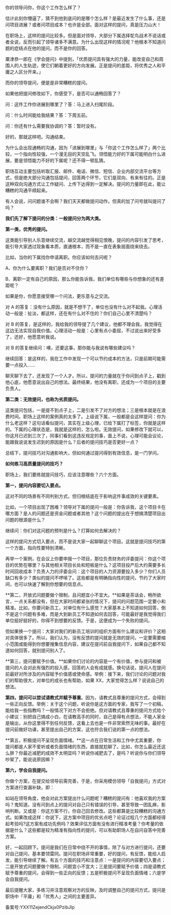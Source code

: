 你的领导问你，你这个工作怎么样了？

估计此刻你懵逼了，猜不到他到底问的是哪个怎么样？是最近发生了什么事，还是问项目进展？或者问项目成本？也许是全部。面对这样的提问，真是压力山大！

在职场上，这样的提问比较多。但是面对领导，大部分下属选择鸵鸟战术不说话或者全说，反而引起了领导诸多不满意。为什么出现这样的情况呢？他根本不知道问题的症结点在他的提问，而不是你的回答。

粟津恭一郎在《学会提问》中提到，「优质提问具有强大的力量，能改变自己和周围人的人生轨迹，使它们朝着更好的方向发展。正是提问的差距，将优秀之人和平庸之人区分开来。」

而你的领导提问，便是是非常糟糕的提问。

如果他把提问修改如下，你感受下，是否可以通畅回答了？

问：这件工作你进展到哪里了？答：马上进入扫尾阶段。

问：什么时间能给我结果？答：下周五前。

问：你还有什么需要我协调的？答：暂时没有。

好的，那就这样吧。沟通结束。

为什么会出现通畅的沟通，因为「进展到哪里」与「你这个工作怎么样了」两个比较，一个指向性较强，一个漫无目的天空乱飞。领悟能力好的下属可能明白什么进展，要是领悟能力不好的下属呢？还不得一顿乱猜。

职场互动主要包括听取汇报、邮件、电话、微信、短信、企业内部交流平台等方式，但是绝大部分沟通包括提问、回答两个环节，它们是双向、有来有往的。正是这种双向沟通方式让工作疑问、上传下达得到一定解决。提问的力量即在此，能让糟糕的沟通平顺起来。

有人会说，问问题谁不会啊？我们天天都做提问动作。但真的加了问号就叫提问了吗？

**我们先了解下提问的分类：一般提问分为两大类。**

**第一类，优秀的提问。**

这类能引导别人乐意继续交流，越交流越觉得相见恨晚，提问的内容引发了思考，能引导大家透过现象看本质，直通根本，而不是一直在表象层面绕来绕去。

比如，当你的下属找你申请离职。你应该如何去问呢？

A、你为什么要离职？我们是否对不住你？

B、离职一定有自己的原因，那么你能告诉我，我们单位有哪些与你想象的还有差距呢？

如果是你，你愿意接受哪一个问法，更乐意与之交流。

对 A 的答复：没有什么原因，就是不想干了，单位也没有什么对不起我。心理活动一般是：扯淡，都这样，还在有什么对不住的？你们自己心里不清楚吗？

对 B 的答复，是这样的，我给我的领导提了几个建议，他都不理会我，我觉得在这边无法实现自我价值。心理活动一般是：心里有点小委屈，不过说出来好受多了，还好，他愿意听我说。

对 B 的答复继续问：噢，还要这事，那你能与我说有哪些建议吗？

继续回答：是这样的，我在工作中发现一个可以节约成本的方法，只是前期可能需要一点投入……

聊天聊下去了，还发现了一个人才。所以，提问的力量就在于你问到点子上，戳到他心底，他愿意说出自己的想法。最终结果，他没有离职，还成为一个项目的主要负责人。

**第二类：无效提问，也称为劣质提问。**

这类提问包括，一是提不到点子上，二是引发不了对方的想法；三是根本就是在浪费时间。职场上这样的案例真的太多了。上级说下属，一般都是会这样提问：你为什么老这样？这句话看似提问，其实在上级心理，已给下属打了标签，你就是这样的。下属的心理状态是，我就是这样的，怎么啦。无效提问，如果修改下就可以，你这月已迟到三次了，同事们看到这违反规定的事，面上不说，心理可能会议论，能跟我说说发生迟到的原因是什么？后者的提问技巧是否更好一点？

总结下，提问技巧对沟通影响大，但如何通过提问得到有效信息，是一门学问。

**如何练习高质量提问的技巧？**

职场上，我们要练就提问技巧，应该注意哪些？六个方面。

**第一，提问内容要切入要点。**

这对不同的场景有不同判别方式，但归根结底在于影响这件事成效的关键要素。

比如，一个项目出现了困难？领导对下属的提问一般是：你告诉我，这个项目卡在哪方面？是人的问题还是资金问题或者其他？这个问题的提出在于想搞清楚项目出问题的根源是什么？

继续问：你们对这问题的预判是什么？打算如何去解决的？

这样的提问方式切入要点，而不是说大家一起聊聊这个项目。这就是提问技巧的第一个方面，指向性要特别清晰。

再举一个案例，在会议上你要申报一个项目，那位负责财务的评委提问：你这个项目的优势在哪里？与其他相关项目长处和短板是什么？这项目投产后大约需要多长时间回收成本？负责人力的评委会问：这个项目的人力资源要投入多少？你们人员缺口有多少？类似的提问不啰嗦了。这些都是有明确指向性的提问，节约了大家时间，也可以快速了解到你想要的信息点。

**第二，开放式问题要做个限制，且问题宜小不宜大。**如果是茶话会，畅所欲言，一点关系都没有，但在大家时间都紧张的情况下，提问的问题范围一定要小和精准。比如，你要问新员工，对单位有什么感觉？大家基本上不知道如何回答，倒不是这个问题有多难，而是大到新员工不知道如何去回答，可能最好是我觉得我们单位挺好挺好的，你得不到想要的反馈。于是，这便成为一个失败的提问。

但如果换一个提问：大家对我们的新员工培训的组织方面有什么建议和评价？这相对具体很多了。所以，我们认为，没有反馈的提问就是无效的提问，一定要需要缩小范围或能得到你想要搜集信息内容，建议在提问前自我提问下，如果自己都不知道如何回答，就别提问别人了。

**第三，提问要赋予价值。**如果你们讨论的内容是一个有价值，参与提问和被提问的人会对此有强烈的投入感，回答的人会有成就感。换句话说，提问人在提问前最好对所涉及的内容赋予价值感或使命感。举例：接下来，我们讨论的问题对我们的帮助很大，对单位的成长也有帮助，如果 XX，大家觉得怎么样？说说自己的想法。

**第四，提问可以尝试请教式并赋予尊重**。因为，请教式且尊重的提问方式，会得到一些正向反馈。举例：关于这个问题，听说你是这方面的专家，我写了一个初稿，能给我一些指教吗？一般情况下对方不会拒绝。但对请教式且尊重的提问方式给个小建议：别把自己搞成小白，在请教高手的同时，自己是得有点想法，不能人家全是输出，从你这里得不到任何反馈，这看上去也是一件非常索然无味的事。最好在提问前做好功课，甚至提出自己的方案，这也符合我们说的第一点的想法。

**第五，积极提问不呈现负面情绪。**这一点在日常生活和工作中尤其重要，你提问都是人家不爱听或者负面情绪的东西，直接就尬聊了。比如，你怎么最近还这么胖？你最近减肥的成效不太明显吗？听说你减肥去了，是吗？听说你与你们领导吵架了，能说说原因嘛？

**第六，学会自我提问。**

你做个方案，在提交给领导前需完善，于是，你采用模仿领导「自我提问」方式对方案进行查漏补缺，即：

如站在领导角度，他会对此方案提出什么问题呢？糟糕的提问有：他喜欢我的方案吗？鬼知道。没有问到点上的提问对自己只有错误的引导，甚至导致一团乱麻，影响判断。又或是：你这方案不行，你自己回去修改。这些都算是比较糟糕的沟通方式。如果改成这样：你说下，这方案中项目的优劣点吧？论证过程几个方面都经得起考验吗\?这方案有成功先例吗？效果评估方面有没有进行精准考量？你考量的依据是什么？这些都是较为精准有指向性的提问，可以有助职场人在自问自答中完善方案。

好，一起回顾下。提问是我们在日常中绕不开的事情，除了与对方进行提问，还要对自己提问，基本要领雷同。提问在职场非常重要，好的提问，有反馈，能给人启发，能引导继续了解。有五个方面的技巧和注意点：一是提问的内容要切入要点；二是开放式问题要做个限制，问题宜小不宜大；三是提问要赋予价值；四是请教式赋予尊重的提问，会得到一些正向的反馈；五是积极提问不呈现负面情绪；六是学会自我提问。

最后提醒大家，多练习并注意观察对方的反映，及时调整自己的提问方式，提问是职场中「平庸」和「优秀人」之间的主要差异。

备案号:YXX11ZejendCkjx0PzibJlp